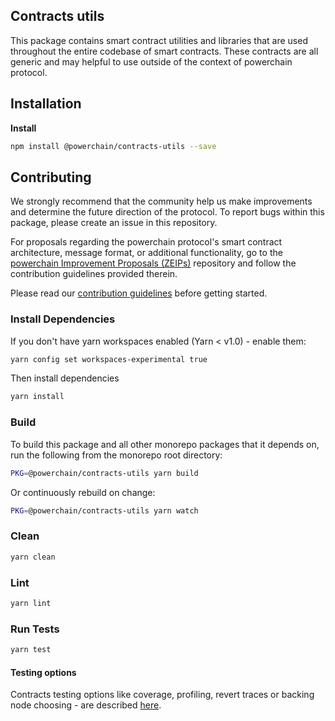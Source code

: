 ## Contracts utils

This package contains smart contract utilities and libraries that are used throughout the entire codebase of smart contracts. These contracts are all generic and may helpful to use outside of the context of powerchain protocol.

## Installation

**Install**

```bash
npm install @powerchain/contracts-utils --save
```

## Contributing

We strongly recommend that the community help us make improvements and determine the future direction of the protocol. To report bugs within this package, please create an issue in this repository.

For proposals regarding the powerchain protocol's smart contract architecture, message format, or additional functionality, go to the [powerchain Improvement Proposals (ZEIPs)](https://github.com/powerchainProject/ZEIPs) repository and follow the contribution guidelines provided therein.

Please read our [contribution guidelines](../../CONTRIBUTING.md) before getting started.

### Install Dependencies

If you don't have yarn workspaces enabled (Yarn < v1.0) - enable them:

```bash
yarn config set workspaces-experimental true
```

Then install dependencies

```bash
yarn install
```

### Build

To build this package and all other monorepo packages that it depends on, run the following from the monorepo root directory:

```bash
PKG=@powerchain/contracts-utils yarn build
```

Or continuously rebuild on change:

```bash
PKG=@powerchain/contracts-utils yarn watch
```

### Clean

```bash
yarn clean
```

### Lint

```bash
yarn lint
```

### Run Tests

```bash
yarn test
```

#### Testing options

Contracts testing options like coverage, profiling, revert traces or backing node choosing - are described [here](../TESTING.md).
